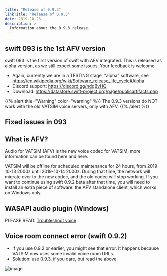 ```yaml
---
title: "Release of 0.9.3"
linkTitle: "Release of 0.9.3"
date: 2019-10-26
description: >
  Information about the 0.9.3 release.
---
```


## swift 093 is the 1st AFV version

swift 093 is the first version of swift with AFV integrated. This is released as alpha version, as we still expect some issues. Your feedback is welcome.

- Again, currently we are in a TESTING stage, \"alpha\" software, see <https://en.wikipedia.org/wiki/Software_release_life_cycle#Alpha>
- Discord support: <https://discord.gg/ndqBvHQ>
- Download: <https://datastore.swift-project.org/page/publicartifacts.php>


{{% alert title="Warning" color="warning" %}}
The 0.9.3 versions do NOT work with the old VATSIM voice servers, only with AFV.
{{% /alert %}}


## Fixed issues in 093


## What is AFV?


Audio for VATSIM (AFV) is the new voice codec for VATSIM, more
information can be found here and here.

VATSIM will be offline for scheduled maintenance for 24 hours, from
2019-10-13 2000z until 2019-10-14 2000z. During that time, the network
will migrate over to the new codec, and the old codec will stop working.
If you want to continue using swift 0.9.2 beta after that time, you will
need to install an extra piece of software: the AFV standalone client,
which works on Windows only.

## WASAPI audio plugin (Windows)


PLEASE READ: [Troubleshoot voice](https://docs.swift-project.org/doku.php?id=troubleshoot_voice)

## Voice room connect error (swift 0.9.2)


-   If you use 0.9.2 or earlier, you might see that error. It happens
    because VATSIM now uses some invalid voice room URLs.
-   Solution: use 0.9.3. if you dare, but read the above.

![image](http://img.swift-project.org/wrongvoiceroom.png)
